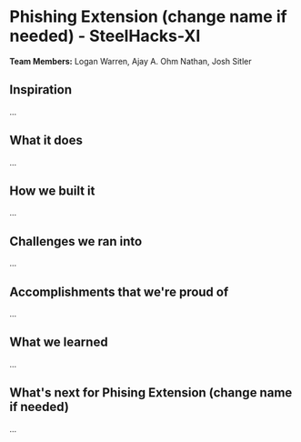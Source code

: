 # Phishing Extension (change name if needed) - SteelHacks-XI
**Team Members:** Logan Warren, Ajay A. Ohm Nathan, Josh Sitler

## Inspiration
...
## What it does
...
## How we built it
...
## Challenges we ran into
...
## Accomplishments that we're proud of
...
## What we learned
...
## What's next for Phising Extension (change name if needed)
...